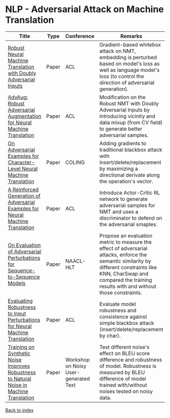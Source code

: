 # NLP - Adversarial Attack on Machine Translation
|Title|Type|Conference|Remarks
|--|--|--|--|
|[Robust Neural Machine Translation with Doubly Adversarial Inputs](https://arxiv.org/pdf/1906.02443.pdf)|Paper|ACL|Gradient-based whitebox attack on NMT, embedding is perturbed based on model's loss as well as language model's loss (to control the direction of adversarial generation).|
|[AdvAug: Robust Adversarial Augmentation for Neural Machine Translation](https://arxiv.org/abs/2006.11834)|Paper|ACL|Modification on the Robust NMT with Doubly Adversarial Inputs by introducing vicinity and data mixup (from CV field) to generate better adversarial samples. 
|[On Adversarial Examples for Character-Level Neural Machine Translation](https://arxiv.org/abs/1806.09030)|Paper|COLING|Adding gradients to traditional blackbox attack with insert/delete/replacement by maximizing a directional derivate along the operation's vector.|
|[A Reinforced Generation of Adversarial Examples for Neural Machine Translation](https://arxiv.org/abs/1911.03677)|Paper|ACL|Introduce Actor-Critic RL network to generate adversarial samples for NMT and uses a discriminator to defend on the adversarial smaples.|
|[On Evaluation of Adversarial Perturbations for Sequence-to-Sequence Models](https://arxiv.org/abs/1903.06620)|Paper|NAACL-HLT|Propose an evaluation metric to measure the effect of adversarial attacks, enforce the semantic similarity by different constraints like KNN, CharSwap and compared the training results with and without those constraints.
|[Evaluating Robustness to Input Perturbations for Neural Machine Translation](https://www.aclweb.org/anthology/2020.acl-main.755.pdf)|Paper|ACL|Evaluate model robustness and consistence against simple blackbox attack (insert/delete/replacement by char).
|[Training on Synthetic Noise Improves Robustness to Natural Noise in Machine Translation](https://www.aclweb.org/anthology/D19-5506.pdf)|Paper|Workshop on Noisy User-generated Text| Test different noise's effect on BLEU score difference and robustness of model. Robustness is measured by BLEU difference of model trained with/without noises tested on noisy data.

[Back to index](../../README.md)